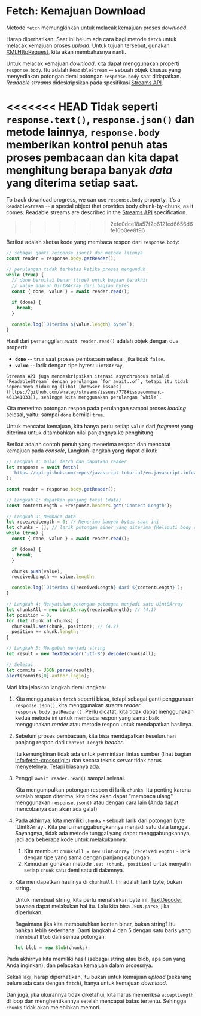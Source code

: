 # Fetch: Kemajuan Download

Metode `fetch` memungkinkan untuk melacak kemajuan proses _download_.

Harap diperhatikan: Saat ini belum ada cara bagi metode `fetch` untuk melacak kemajuan proses _upload_. Untuk tujuan tersebut, gunakan [XMLHttpRequest](info:xmlhttprequest), kita akan membahasnya nanti.

Untuk melacak kemajuan _download_, kita dapat menggunakan properti `response.body`. Itu adalah `ReadableStream` -- sebuah objek khusus yang menyediakan potongan demi potongan `response.body` saat didapatkan. _Readable streams_ dideskripsikan pada spesifikasi [Streams API](https://streams.spec.whatwg.org/#rs-class).

<<<<<<< HEAD
Tidak seperti `response.text()`, `response.json()` dan metode lainnya, `response.body` memberikan kontrol penuh atas proses pembacaan dan kita dapat menghitung berapa banyak _data_ yang diterima setiap saat.
=======
To track download progress, we can use `response.body` property. It's a `ReadableStream` -- a special object that provides body chunk-by-chunk, as it comes. Readable streams are described in the [Streams API](https://streams.spec.whatwg.org/#rs-class) specification.
>>>>>>> 2efe0dce18a57f2b6121ed6656d6fe10b0ee8f96

Berikut adalah sketsa kode yang membaca respon dari `response.body`:

```js
// sebagai ganti response.json() dan metode lainnya
const reader = response.body.getReader();

// perulangan tidak terbatas ketika proses mengunduh
while (true) {
  // done bernilai benar (true) untuk bagian terakhir
  // value adalah Uint8Array dari bagian bytes
  const { done, value } = await reader.read();

  if (done) {
    break;
  }

  console.log(`Diterima ${value.length} bytes`);
}
```

Hasil dari pemanggilan `await reader.read()` adalah objek dengan dua properti:

- **`done`** -- `true` saat proses pembacaan selesai, jika tidak `false`.
- **`value`** -- larik dengan tipe bytes: `Uint8Array`.

```smart
Streams API juga mendeskripsikan iterasi asynchronous melalui `ReadableStream` dengan perulangan `for await..of`, tetapi itu tidak sepenuhnya didukung (lihat [browser issues](https://github.com/whatwg/streams/issues/778#issuecomment-461341033)), sehingga kita menggunakan perulangan `while`.
```

Kita menerima potongan respon pada perulangan sampai proses _loading_ selesai, yaitu: sampai `done` bernilai `true`.

Untuk mencatat kemajuan, kita hanya perlu setiap `value` dari _fragment_ yang diterima untuk ditambahkan nilai panjangnya ke penghitung.

Berikut adalah contoh penuh yang menerima respon dan mencatat kemajuan pada _console_, Langkah-langkah yang dapat diikuti:

```js run async
// Langkah 1: mulai fetch dan dapatkan reader
let response = await fetch(
  'https://api.github.com/repos/javascript-tutorial/en.javascript.info/commits?per_page=100'
);

const reader = response.body.getReader();

// Langkah 2: dapatkan panjang total (data)
const contentLength = +response.headers.get('Content-Length');

// Langkah 3: Membaca data
let receivedLength = 0; // Menerima banyak bytes saat ini
let chunks = []; // larik potongan biner yang diterima (Meliputi body respon)
while (true) {
  const { done, value } = await reader.read();

  if (done) {
    break;
  }

  chunks.push(value);
  receivedLength += value.length;

  console.log(`Diterima ${receivedLength} dari ${contentLength}`);
}

// Langkah 4: Menyatukan potongan-potongan menjadi satu Uint8Array
let chunksAll = new Uint8Array(receivedLength); // (4.1)
let position = 0;
for (let chunk of chunks) {
  chunksAll.set(chunk, position); // (4.2)
  position += chunk.length;
}

// Langkah 5: Mengubah menjadi string
let result = new TextDecoder('utf-8').decode(chunksAll);

// Selesai
let commits = JSON.parse(result);
alert(commits[0].author.login);
```

Mari kita jelaskan langkah demi langkah:

1. Kita menggunakan `fetch` seperti biasa, tetapi sebagai ganti penggunaan `response.json()`, kita menggunakan _stream reader_ `response.body.getReader()`.
   Perlu dicatat, kita tidak dapat menggunakan kedua metode ini untuk membaca respon yang sama: baik menggunakan _reader_ atau metode respon untuk mendapatkan hasilnya.

2. Sebelum proses pembacaan, kita bisa mendapatkan keseluruhan panjang respon dari `Content-Length` _header_.

   Itu kemungkinan tidak ada untuk permintaan lintas sumber (lihat bagian <info:fetch-crossorigin>) dan secara teknis _server_ tidak harus menyetelnya. Tetapi biasanya ada.

3. Penggil `await reader.read()` sampai selesai.

   Kita mengumpulkan potongan respon di larik `chunks`. Itu penting karena setelah respon diterima, kita tidak akan dapat "membaca ulang" menggunakan `response.json()` atau dengan cara lain (Anda dapat mencobanya dan akan ada galat)

4. Pada akhirnya, kita memiliki `chunks` - sebuah larik dari potongan byte ʻUint8Array`. Kita perlu menggabungkannya menjadi satu data tunggal. Sayangnya, tidak ada metode tunggal yang dapat menggabungkannya, jadi ada beberapa kode untuk melakukannya:
   1. Kita membuat `chunksAll = new Uint8Array (receivedLength)` - larik dengan tipe yang sama dengan panjang gabungan.
   2. Kemudian gunakan metode `.set (chunk, position)` untuk menyalin setiap `chunk` satu demi satu di dalamnya.
5. Kita mendapatkan hasilnya di `chunksAll`. Ini adalah larik byte, bukan string.

   Untuk membuat string, kita perlu menafsirkan byte ini. [TextDecoder](info:text-decoder) bawaan dapat melakukan hal itu. Lalu kita bisa `JSON.parse`, jika diperlukan.

   Bagaimana jika kita membutuhkan konten biner, bukan string? Itu bahkan lebih sederhana. Ganti langkah 4 dan 5 dengan satu baris yang membuat `Blob` dari semua potongan:

   ```js
   let blob = new Blob(chunks);
   ```

Pada akhirnya kita memiliki hasil (sebagai string atau blob, apa pun yang Anda inginkan), dan pelacakan kemajuan dalam prosesnya.

Sekali lagi, harap diperhatikan, itu bukan untuk kemajuan _upload_ (sekarang belum ada cara dengan `fetch`), hanya untuk kemajuan _download_.

Dan juga, jika ukurannya tidak diketahui, kita harus memeriksa `acceptLength` di loop dan menghentikannya setelah mencapai batas tertentu. Sehingga `chunks` tidak akan melebihkan memori.